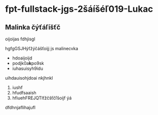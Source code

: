 # fpt-fullstack-jgs-2šáíšéľ019-Lukac


## Malinka **čýťáľíšťč**

oijoijas
fdhjisgl

hgfgGSJHýťžýčášťoijj js malinecvka

* hdoaijoijd
* podjk0a**k**po9sk
* iuhasuisyh9idu

uihdauisohjdoai                     nkjhnkl

1. iushf
2. hfudfsaaish
3. hfiuehFREJQTIťžčšťčľšoijf            ýá


































dfdhnjaflihajufl